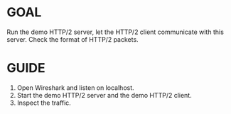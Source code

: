 GOAL
===

Run the demo HTTP/2 server, let the HTTP/2 client communicate with this server. Check the format of HTTP/2 packets.


GUIDE
===
1. Open Wireshark and listen on localhost.
1. Start the demo HTTP/2 server and the demo HTTP/2 client.
2. Inspect the traffic.